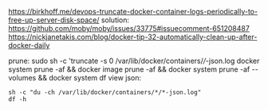 https://birkhoff.me/devops-truncate-docker-container-logs-periodically-to-free-up-server-disk-space/
solution:
https://github.com/moby/moby/issues/33775#issuecomment-651208487
https://nickjanetakis.com/blog/docker-tip-32-automatically-clean-up-after-docker-daily

prune:
sudo sh -c 'truncate -s 0 /var/lib/docker/containers/_/_-json.log
docker system prune -af && docker image prune -af && docker system prune -af --volumes && docker system df
view json:

```
sh -c "du -ch /var/lib/docker/containers/*/*-json.log"
df -h
```
